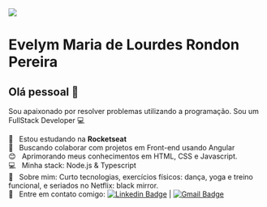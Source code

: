 <img width="auto" src="https://github.com/tgmarinho/tgmarinho/blob/master/banner.png">

# Evelym Maria de Lourdes Rondon Pereira

## Olá pessoal 👋
Sou apaixonado por resolver problemas utilizando a programação.
Sou um FullStack Developer :computer:

 :rocket:  &nbsp; Estou estudando na **Rocketseat**
 <br/> :purple_heart: &nbsp; Buscando colaborar com projetos em Front-end usando Angular
 <br/> :blush: &nbsp; Aprimorando meus conhecimentos em HTML, CSS e Javascript.
 <br/> :computer: &nbsp; Minha stack: Node.js & Typescript
 <br/> 💬  &nbsp; Sobre mim: Curto tecnologias, exercícios físicos: dança, yoga e treino funcional, e seriados no Netflix: black mirror.
 <br/> :email: &nbsp; Entre em contato comigo: [![Linkedin Badge](https://img.shields.io/badge/-EvelymRondon-blue?style=flat-square&logo=Linkedin&logoColor=white&link=https://www.linkedin.com/in/evelym-rondon-pereira-6054961b4/)](https://www.linkedin.com/in/evelym-rondon-pereira-6054961b4//) 
| 
[![Gmail Badge](https://img.shields.io/badge/-evionline@gmail.com-c14438?style=flat-square&logo=Gmail&logoColor=white&link=mailto:evionline@gmail.com)](mailto:evionline@gmail.com)

